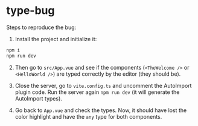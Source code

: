 # type-bug

Steps to reproduce the bug:

1. Install the project and initialize it:

```sh
npm i
npm run dev
```

2. Then go to `src/App.vue` and see if the components (`<TheWelcome />` or `<HelloWorld />`) are typed correctly by the editor (they should be).

3. Close the server, go to `vite.config.ts` and uncomment the AutoImport plugin code. Run the server again `npm run dev` (it will generate the AutoImport types).

4. Go back to `App.vue` and check the types. Now, it should have lost the color highlight and have the `any` type for both components.
